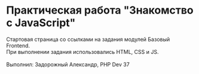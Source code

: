 # **Практическая работа "Знакомство с JavaScript"**

Стартовая страница со ссылками на задания модулей Базовый Frontend.<br>
При выполнении задания использовались HTML, CSS и JS.
<br>
<br>
Выполнил: Задорожный Александр, PHP Dev 37